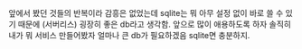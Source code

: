 앞에서 봤던 것들의 반복이라 감흥은 없었는데
sqlite는 뭐 아무 설정 없이 바로 쓸 수 있기 때문에 (서버리스)
굉장히 좋은 db라고 생각함. 앞으로 많이 애용하도록 하자
솔직히 내가 뭐 서비스 만들어봤자 얼마나 큰 db가 필요하겠음
sqlite면 충분하지.
